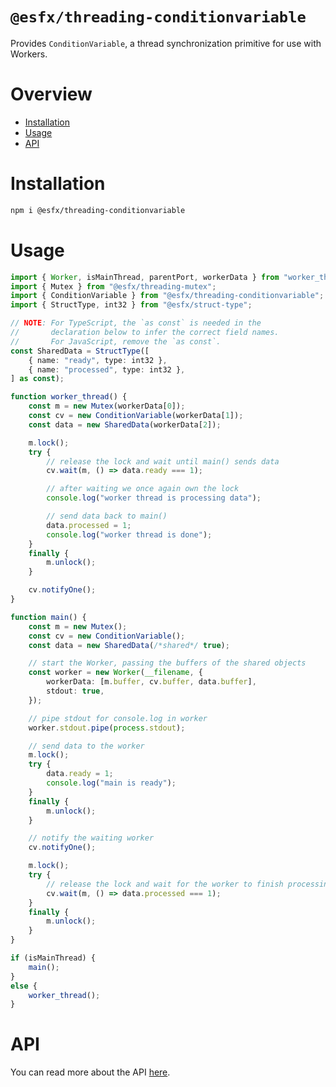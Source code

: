 # `@esfx/threading-conditionvariable`

Provides `ConditionVariable`, a thread synchronization primitive for use with Workers.

# Overview

* [Installation](#installation)
* [Usage](#usage)
* [API](#api)

# Installation

```sh
npm i @esfx/threading-conditionvariable
```

# Usage

```ts
import { Worker, isMainThread, parentPort, workerData } from "worker_threads";
import { Mutex } from "@esfx/threading-mutex";
import { ConditionVariable } from "@esfx/threading-conditionvariable";
import { StructType, int32 } from "@esfx/struct-type";

// NOTE: For TypeScript, the `as const` is needed in the
//       declaration below to infer the correct field names.
//       For JavaScript, remove the `as const`.
const SharedData = StructType([
    { name: "ready", type: int32 },
    { name: "processed", type: int32 },
] as const);

function worker_thread() {
    const m = new Mutex(workerData[0]);
    const cv = new ConditionVariable(workerData[1]);
    const data = new SharedData(workerData[2]);

    m.lock();
    try {
        // release the lock and wait until main() sends data
        cv.wait(m, () => data.ready === 1);

        // after waiting we once again own the lock
        console.log("worker thread is processing data");

        // send data back to main()
        data.processed = 1;
        console.log("worker thread is done");
    }
    finally {
        m.unlock();
    }

    cv.notifyOne();
}

function main() {
    const m = new Mutex();
    const cv = new ConditionVariable();
    const data = new SharedData(/*shared*/ true);

    // start the Worker, passing the buffers of the shared objects
    const worker = new Worker(__filename, {
        workerData: [m.buffer, cv.buffer, data.buffer],
        stdout: true,
    });

    // pipe stdout for console.log in worker
    worker.stdout.pipe(process.stdout);

    // send data to the worker
    m.lock();
    try {
        data.ready = 1;
        console.log("main is ready");
    }
    finally {
        m.unlock();
    }

    // notify the waiting worker
    cv.notifyOne();

    m.lock();
    try {
        // release the lock and wait for the worker to finish processing
        cv.wait(m, () => data.processed === 1);
    }
    finally {
        m.unlock();
    }
}

if (isMainThread) {
    main();
}
else {
    worker_thread();
}
```

# API

You can read more about the API [here](https://esfx.github.io/esfx/modules/threading_conditionvariable.html).
